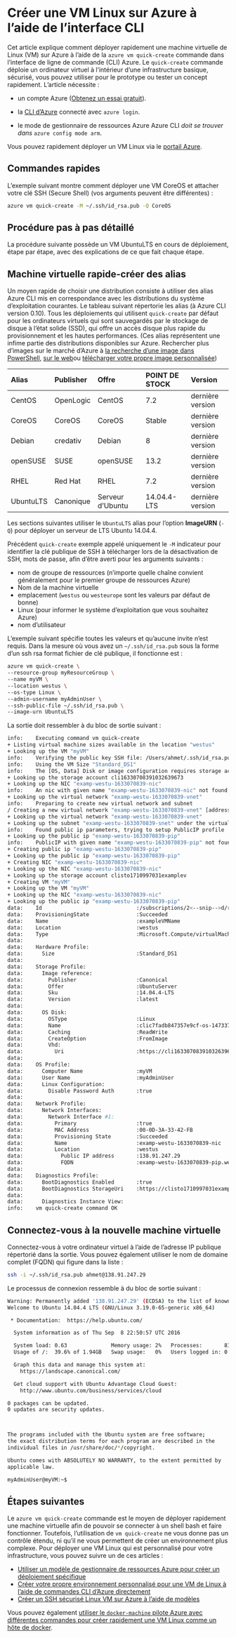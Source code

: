 <properties
   pageTitle="Créer une VM Linux sur Azure à l’aide de l’interface CLI | Microsoft Azure"
   description="Créer une VM Linux sur Azure à l’aide de l’interface CLI."
   services="virtual-machines-linux"
   documentationCenter=""
   authors="vlivech"
   manager="timlt"
   editor=""/>

<tags
   ms.service="virtual-machines-linux"
   ms.devlang="NA"
   ms.topic="hero-article"
   ms.tgt_pltfrm="vm-linux"
   ms.workload="infrastructure"
   ms.date="10/27/2016"
   ms.author="v-livech"/>


# <a name="create-a-linux-vm-on-azure-by-using-the-cli"></a>Créer une VM Linux sur Azure à l’aide de l’interface CLI

Cet article explique comment déployer rapidement une machine virtuelle de Linux (VM) sur Azure à l’aide de la `azure vm quick-create` commande dans l’interface de ligne de commande (CLI) Azure. Le `quick-create` commande déploie un ordinateur virtuel à l’intérieur d’une infrastructure basique, sécurisé, vous pouvez utiliser pour le prototype ou tester un concept rapidement. L’article nécessite :

- un compte Azure ([Obtenez un essai gratuit](https://azure.microsoft.com/pricing/free-trial/)).

- la [CLI d’Azure](../xplat-cli-install.md) connecté avec `azure login`.

- le mode de gestionnaire de ressources Azure Azure CLI _doit se trouver dans_ `azure config mode arm`.

Vous pouvez rapidement déployer un VM Linux via le [portail Azure](virtual-machines-linux-quick-create-portal.md).

## <a name="quick-commands"></a>Commandes rapides

L’exemple suivant montre comment déployer une VM CoreOS et attacher votre clé SSH (Secure Shell) (vos arguments peuvent être différentes) :

```bash
azure vm quick-create -M ~/.ssh/id_rsa.pub -Q CoreOS
```

## <a name="detailed-walkthrough"></a>Procédure pas à pas détaillé

La procédure suivante possède un VM UbuntuLTS en cours de déploiement, étape par étape, avec des explications de ce que fait chaque étape.

## <a name="vm-quick-create-aliases"></a>Machine virtuelle rapide-créer des alias

Un moyen rapide de choisir une distribution consiste à utiliser des alias Azure CLI mis en correspondance avec les distributions du système d’exploitation courantes. Le tableau suivant répertorie les alias (à Azure CLI version 0.10). Tous les déploiements qui utilisent `quick-create` par défaut pour les ordinateurs virtuels qui sont sauvegardés par le stockage de disque à l’état solide (SSD), qui offre un accès disque plus rapide du provisionnement et les hautes performances. (Ces alias représentent une infime partie des distributions disponibles sur Azure. Rechercher plus d’images sur le marché d’Azure à [la recherche d’une image dans PowerShell](virtual-machines-linux-cli-ps-findimage.md), [sur le web](https://azure.microsoft.com/marketplace/virtual-machines/)ou [télécharger votre propre image personnalisée](virtual-machines-linux-create-upload-generic.md))

| Alias     | Publisher | Offre        | POINT DE STOCK         | Version |
|:----------|:----------|:-------------|:------------|:--------|
| CentOS    | OpenLogic | CentOS       | 7.2         | dernière version  |
| CoreOS    | CoreOS    | CoreOS       | Stable      | dernière version  |
| Debian    | credativ  | Debian       | 8           | dernière version  |
| openSUSE  | SUSE      | openSUSE     | 13.2        | dernière version  |
| RHEL      | Red Hat    | RHEL         | 7.2         | dernière version  |
| UbuntuLTS | Canonique | Serveur d’Ubuntu | 14.04.4-LTS | dernière version  |

Les sections suivantes utiliser le `UbuntuLTS` alias pour l’option **ImageURN** (`-Q`) pour déployer un serveur de LTS Ubuntu 14.04.4.

Précédent `quick-create` exemple appelé uniquement le `-M` indicateur pour identifier la clé publique de SSH à télécharger lors de la désactivation de SSH, mots de passe, afin d’être averti pour les arguments suivants :

- nom de groupe de ressources (n’importe quelle chaîne convient généralement pour le premier groupe de ressources Azure)
- Nom de la machine virtuelle
- emplacement (`westus` ou `westeurope` sont les valeurs par défaut de bonne)
- Linux (pour informer le système d’exploitation que vous souhaitez Azure)
- nom d’utilisateur

L’exemple suivant spécifie toutes les valeurs et qu’aucune invite n’est requis. Dans la mesure où vous avez un `~/.ssh/id_rsa.pub` sous la forme d’un ssh rsa format fichier de clé publique, il fonctionne est :

```bash
azure vm quick-create \
--resource-group myResourceGroup \
--name myVM \
--location westus \
--os-type Linux \
--admin-username myAdminUser \
--ssh-public-file ~/.ssh/id_rsa.pub \
--image-urn UbuntuLTS
```

La sortie doit ressembler à du bloc de sortie suivant :

```bash
info:    Executing command vm quick-create
+ Listing virtual machine sizes available in the location "westus"
+ Looking up the VM "myVM"
info:    Verifying the public key SSH file: /Users/ahmet/.ssh/id_rsa.pub
info:    Using the VM Size "Standard_DS1"
info:    The [OS, Data] Disk or image configuration requires storage account
+ Looking up the storage account cli16330708391032639673
+ Looking up the NIC "examp-westu-1633070839-nic"
info:    An nic with given name "examp-westu-1633070839-nic" not found, creating a new one
+ Looking up the virtual network "examp-westu-1633070839-vnet"
info:    Preparing to create new virtual network and subnet
/ Creating a new virtual network "examp-westu-1633070839-vnet" [address prefix: "10.0.0.0/16"] with subnet "examp-westu-1633070839-snet" [address prefix: "10.+.1.0/24"]
+ Looking up the virtual network "examp-westu-1633070839-vnet"
+ Looking up the subnet "examp-westu-1633070839-snet" under the virtual network "examp-westu-1633070839-vnet"
info:    Found public ip parameters, trying to setup PublicIP profile
+ Looking up the public ip "examp-westu-1633070839-pip"
info:    PublicIP with given name "examp-westu-1633070839-pip" not found, creating a new one
+ Creating public ip "examp-westu-1633070839-pip"
+ Looking up the public ip "examp-westu-1633070839-pip"
+ Creating NIC "examp-westu-1633070839-nic"
+ Looking up the NIC "examp-westu-1633070839-nic"
+ Looking up the storage account clisto1710997031examplev
+ Creating VM "myVM"
+ Looking up the VM "myVM"
+ Looking up the NIC "examp-westu-1633070839-nic"
+ Looking up the public ip "examp-westu-1633070839-pip"
data:    Id                              :/subscriptions/2<--snip-->d/resourceGroups/exampleResourceGroup/providers/Microsoft.Compute/virtualMachines/exampleVMName
data:    ProvisioningState               :Succeeded
data:    Name                            :exampleVMName
data:    Location                        :westus
data:    Type                            :Microsoft.Compute/virtualMachines
data:
data:    Hardware Profile:
data:      Size                          :Standard_DS1
data:
data:    Storage Profile:
data:      Image reference:
data:        Publisher                   :Canonical
data:        Offer                       :UbuntuServer
data:        Sku                         :14.04.4-LTS
data:        Version                     :latest
data:
data:      OS Disk:
data:        OSType                      :Linux
data:        Name                        :clic7fadb847357e9cf-os-1473374894359
data:        Caching                     :ReadWrite
data:        CreateOption                :FromImage
data:        Vhd:
data:          Uri                       :https://cli16330708391032639673.blob.core.windows.net/vhds/clic7fadb847357e9cf-os-1473374894359.vhd
data:
data:    OS Profile:
data:      Computer Name                 :myVM
data:      User Name                     :myAdminUser
data:      Linux Configuration:
data:        Disable Password Auth       :true
data:
data:    Network Profile:
data:      Network Interfaces:
data:        Network Interface #1:
data:          Primary                   :true
data:          MAC Address               :00-0D-3A-33-42-FB
data:          Provisioning State        :Succeeded
data:          Name                      :examp-westu-1633070839-nic
data:          Location                  :westus
data:            Public IP address       :138.91.247.29
data:            FQDN                    :examp-westu-1633070839-pip.westus.cloudapp.azure.com
data:
data:    Diagnostics Profile:
data:      BootDiagnostics Enabled       :true
data:      BootDiagnostics StorageUri    :https://clisto1710997031examplev.blob.core.windows.net/
data:
data:      Diagnostics Instance View:
info:    vm quick-create command OK
```

## <a name="log-in-to-the-new-vm"></a>Connectez-vous à la nouvelle machine virtuelle

Connectez-vous à votre ordinateur virtuel à l’aide de l’adresse IP publique répertorié dans la sortie. Vous pouvez également utiliser le nom de domaine complet (FQDN) qui figure dans la liste :

```bash
ssh -i ~/.ssh/id_rsa.pub ahmet@138.91.247.29
```

Le processus de connexion ressemble à du bloc de sortie suivant :

```bash
Warning: Permanently added '138.91.247.29' (ECDSA) to the list of known hosts.
Welcome to Ubuntu 14.04.4 LTS (GNU/Linux 3.19.0-65-generic x86_64)

 * Documentation:  https://help.ubuntu.com/

  System information as of Thu Sep  8 22:50:57 UTC 2016

  System load: 0.63              Memory usage: 2%   Processes:       81
  Usage of /:  39.6% of 1.94GB   Swap usage:   0%   Users logged in: 0

  Graph this data and manage this system at:
    https://landscape.canonical.com/

  Get cloud support with Ubuntu Advantage Cloud Guest:
    http://www.ubuntu.com/business/services/cloud

0 packages can be updated.
0 updates are security updates.



The programs included with the Ubuntu system are free software;
the exact distribution terms for each program are described in the
individual files in /usr/share/doc/*/copyright.

Ubuntu comes with ABSOLUTELY NO WARRANTY, to the extent permitted by
applicable law.

myAdminUser@myVM:~$
```

## <a name="next-steps"></a>Étapes suivantes

Le `azure vm quick-create` commande est le moyen de déployer rapidement une machine virtuelle afin de pouvoir se connecter à un shell bash et faire fonctionner. Toutefois, l’utilisation de `vm quick-create` ne vous donne pas un contrôle étendu, ni qu’il ne vous permettent de créer un environnement plus complexe.  Pour déployer une VM Linux qui est personnalisé pour votre infrastructure, vous pouvez suivre un de ces articles :

- [Utiliser un modèle de gestionnaire de ressources Azure pour créer un déploiement spécifique](virtual-machines-linux-cli-deploy-templates.md)
- [Créer votre propre environnement personnalisé pour une VM de Linux à l’aide de commandes CLI d’Azure directement](virtual-machines-linux-create-cli-complete.md)
- [Créer un SSH sécurisé Linux VM sur Azure à l’aide de modèles](virtual-machines-linux-create-ssh-secured-vm-from-template.md)

Vous pouvez également [utiliser le `docker-machine` pilote Azure avec différentes commandes pour créer rapidement une VM Linux comme un hôte de docker](virtual-machines-linux-docker-machine.md).
